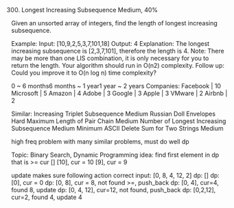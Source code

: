 300. Longest Increasing Subsequence
Medium, 40%

Given an unsorted array of integers, find the length of longest increasing subsequence.

Example:
Input: [10,9,2,5,3,7,101,18]
Output: 4 
Explanation: The longest increasing subsequence is [2,3,7,101], therefore the length is 4. 
Note:
There may be more than one LIS combination, it is only necessary for you to return the length.
Your algorithm should run in O(n2) complexity.
Follow up: Could you improve it to O(n log n) time complexity?

0 ~ 6 months6 months ~ 1 year1 year ~ 2 years
Companies: Facebook | 10 Microsoft | 5 Amazon | 4 Adobe | 3 Google | 3 Apple | 3 VMware | 2 Airbnb | 2 

Similar: 
Increasing Triplet Subsequence Medium
Russian Doll Envelopes Hard
Maximum Length of Pair Chain Medium
Number of Longest Increasing Subsequence Medium
Minimum ASCII Delete Sum for Two Strings Medium

high freq problem with many similar problems, must do well
dp

Topic: Binary Search, Dynamic Programming
idea: 
find first element in dp that is >= cur
[]
[10], cur = 10
[9], cur = 9

update makes sure following action correct
input: [0, 8, 4, 12, 2]
dp: []
dp: [0], cur = 0
dp: [0, 8], cur = 8, not found >=, push_back
dp: [0, 4], cur=4, found 8, update
dp: [0, 4, 12], cur=12, not found, push_back
dp: [0,2,12], cur=2, found 4, update 4

